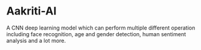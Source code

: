 # Aakriti-AI
A CNN deep learning model which can perform multiple different operation including face recognition, age and gender detection, human sentiment analysis and a lot more.
